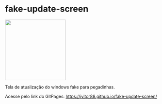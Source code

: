 # fake-update-screen

<p float="left">

 <img src="https://img.freepik.com/icones-gratis/janelas_318-688874.jpg?w=2000" width="200" />

Tela de atualização do windows fake para pegadinhas.

Acesse pelo link do GitPages: https://jvitor88.github.io/fake-update-screen/
